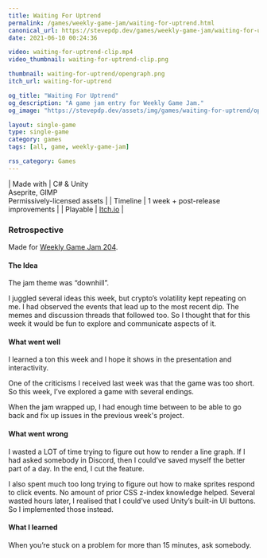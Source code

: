 ```yaml
---
title: Waiting For Uptrend
permalink: /games/weekly-game-jam/waiting-for-uptrend.html
canonical_url: https://stevepdp.dev/games/weekly-game-jam/waiting-for-uptrend.html
date: 2021-06-10 00:24:36

video: waiting-for-uptrend-clip.mp4
video_thumbnail: waiting-for-uptrend-clip.png

thumbnail: waiting-for-uptrend/opengraph.png
itch_url: waiting-for-uptrend

og_title: "Waiting For Uptrend"
og_description: "A game jam entry for Weekly Game Jam."
og_image: "https://stevepdp.dev/assets/img/games/waiting-for-uptrend/opengraph.png"

layout: single-game
type: single-game
category: games
tags: [all, game, weekly-game-jam]

rss_category: Games
---
```


| Made with	| C# &amp; Unity<br>Aseprite, GIMP<br>Permissively-licensed assets |
| Timeline | 1 week + post-release improvements |
| Playable | <a href="https://stevepdp.itch.io/waiting-for-uptrend" rel="me noopener noreferrer" target="_blank" title="Play the game on Itch.io">Itch.io</a> |


### Retrospective
Made for <a href="https://web.archive.org/web/20230123053111/https://itch.io/jam/weekly-game-jam-204" rel="nofollow noopener noreferrer" target="_blank">Weekly Game Jam 204</a>.


#### The Idea
The jam theme was &ldquo;downhill&rdquo;.

I juggled several ideas this week, but crypto’s volatility kept repeating on me. I had observed the events that lead up to the most recent dip. The memes and discussion threads that followed too. So I thought that for this week it would be fun to explore and communicate aspects of it.


#### What went well
I learned a ton this week and I hope it shows in the presentation and interactivity.

One of the criticisms I received last week was that the game was too short. So this week, I’ve explored a game with several endings.

When the jam wrapped up, I had enough time between to be able to go back and fix up issues in the previous week&apos;s project.


#### What went wrong
I wasted a LOT of time trying to figure out how to render a line graph. If I had asked somebody in Discord, then I could’ve saved myself the better part of a day. In the end, I cut the feature.

I also spent much too long trying to figure out how to make sprites respond to click events. No amount of prior CSS z-index knowledge helped. Several wasted hours later, I realised that I could’ve used Unity’s built-in UI buttons. So I implemented those instead.


#### What I learned
When you’re stuck on a problem for more than 15 minutes, ask somebody.
